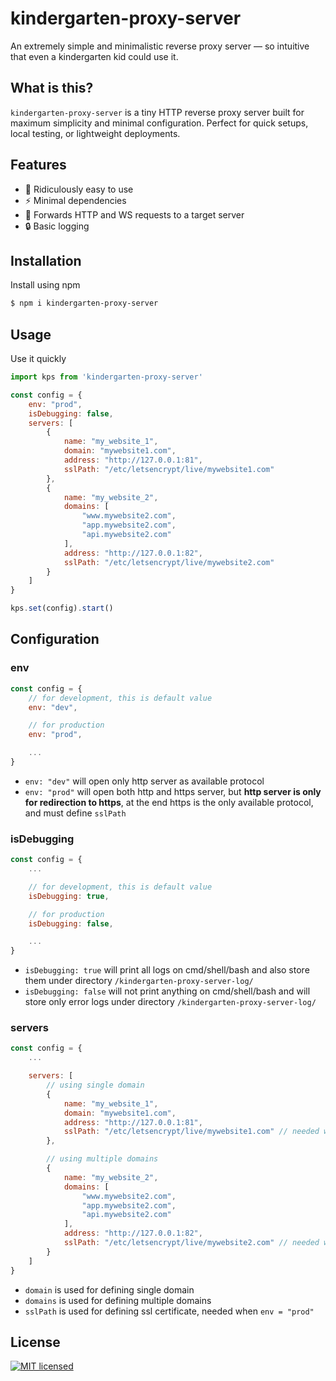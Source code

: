 # kindergarten-proxy-server
An extremely simple and minimalistic reverse proxy server — so intuitive that even a kindergarten kid could use it.

## What is this?

`kindergarten-proxy-server` is a tiny HTTP reverse proxy server built for maximum simplicity and minimal configuration. Perfect for quick setups, local testing, or lightweight deployments.

## Features

- 🚀 Ridiculously easy to use
- ⚡ Minimal dependencies
- 🔁 Forwards HTTP and WS requests to a target server
- 🔒 Basic logging

## Installation

Install using npm

```bash
$ npm i kindergarten-proxy-server
```

## Usage

Use it quickly

```javascript
import kps from 'kindergarten-proxy-server'

const config = {
    env: "prod",
    isDebugging: false,
    servers: [
        {
            name: "my_website_1",
            domain: "mywebsite1.com",
            address: "http://127.0.0.1:81",
            sslPath: "/etc/letsencrypt/live/mywebsite1.com"
        },
        {
            name: "my_website_2",
            domains: [
                "www.mywebsite2.com",
                "app.mywebsite2.com",
                "api.mywebsite2.com"
            ],
            address: "http://127.0.0.1:82",
            sslPath: "/etc/letsencrypt/live/mywebsite2.com"
        }
    ]
}

kps.set(config).start()
```

## Configuration

### env

```javascript
const config = {
    // for development, this is default value
    env: "dev",

    // for production
    env: "prod",

    ...
}
```

* `env: "dev"` will open only http server as available protocol
* `env: "prod"` will open both http and https server, but **http server is only for redirection to https**, at the end https is the only available protocol, and must define `sslPath`

### isDebugging

```javascript
const config = {
    ...

    // for development, this is default value
    isDebugging: true,

    // for production
    isDebugging: false,

    ...
}
```

* `isDebugging: true` will print all logs on cmd/shell/bash and also store them under directory `/kindergarten-proxy-server-log/`
* `isDebugging: false` will not print anything on cmd/shell/bash and will store only error logs under directory `/kindergarten-proxy-server-log/`

### servers

```javascript
const config = {
    ...

    servers: [
        // using single domain
        {
            name: "my_website_1",
            domain: "mywebsite1.com",
            address: "http://127.0.0.1:81",
            sslPath: "/etc/letsencrypt/live/mywebsite1.com" // needed when env = "prod"
        },

        // using multiple domains
        {
            name: "my_website_2",
            domains: [
                "www.mywebsite2.com",
                "app.mywebsite2.com",
                "api.mywebsite2.com"
            ],
            address: "http://127.0.0.1:82",
            sslPath: "/etc/letsencrypt/live/mywebsite2.com" // needed when env = "prod"
        }
    ]
}
```

* `domain` is used for defining single domain
* `domains` is used for defining multiple domains
* `sslPath` is used for defining ssl certificate, needed when `env = "prod"`

## License

[![MIT licensed][license-image]][license-link]

[//]: # (badges)

[license-image]: https://img.shields.io/badge/license-MIT-blue.svg
[license-link]: https://github.com/nirsine/kindergarten-proxy-server/blob/main/LICENSE
